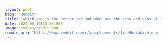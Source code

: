 ```yaml
---
layout: post
blog: "Reddit"
title: "which one is the better idk and what are the pros and cons of them both"
date: 2024-05-15T15:55:56Z
image: images/reddit.png
remote_url: "https://www.reddit.com/r/java/comments/1cso9bd/which_one_is_the_better_idk_and_what_are_the_pros/"
---
```

